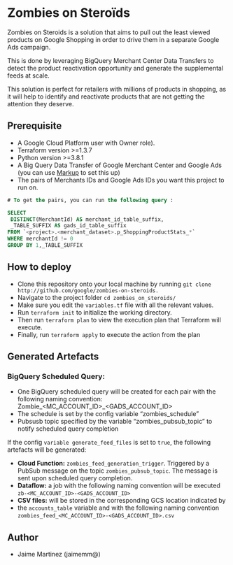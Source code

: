 # Zombies on Steroïds
Zombies on Steroids is a solution that aims to pull out the least viewed
products on Google Shopping in order to drive them in a separate Google Ads
campaign.

This is done by leveraging BigQuery Merchant Center Data Transfers to detect
the product reactivation opportunity and generate the supplemental feeds at
scale.

This solution is perfect for retailers with millions of products in shopping,
as it will help to identify and reactivate products that are not getting the
attention they deserve.

## Prerequisite
- A Google Cloud Platform user with Owner role).
- Terraform version >=1.3.7
- Python version >=3.8.1
- A Big Query Data Transfer of Google Merchant Center and Google Ads (you can
use [Markup](https://github.com/google/shopping-markup) to set this up)
- The pairs of Merchants IDs and Google Ads IDs you want this project to run 
on.
```sql
# To get the pairs, you can run the following query :

SELECT
 DISTINCT(MerchantId) AS merchant_id_table_suffix,
 _TABLE_SUFFIX AS gads_id_table_suffix
FROM `<project>.<merchant_dataset>.p_ShoppingProductStats_*`
WHERE merchantId != 0
GROUP BY 1,_TABLE_SUFFIX
```
## How to deploy
- Clone this repository onto your local machine 
by running ```git clone http://github.com/google/zombies-on-steroids.```
- Navigate to the project folder ```cd zombies_on_steroids/```
- Make sure you edit the ```variables.tf``` file with all the relevant values.
- Run ```terraform init``` to initialize the working directory.
- Then run ```terraform plan``` to view the execution plan that Terraform will
execute.
- Finally, run ```terraform apply``` to execute the action from the plan

## Generated Artefacts
### BigQuery Scheduled Query:

- One BigQuery scheduled query will be created for each pair with the following
naming convention: Zombie_<MC_ACCOUNT_ID>_<GADS_ACCOUNT_ID>
- The schedule is set by the config variable “zombies_schedule”
- Pubsusb topic specified by the variable “zombies_pubsub_topic” to notify 
scheduled query completion

If the config ```variable generate_feed_files``` is set to ```true```, the 
following artefacts will be generated:

- __Cloud Function:__ ```zombies_feed_generation_trigger```. Triggered by a 
PubSub message on the topic ```zombies_pubsub_topic```. The message is sent 
upon scheduled query completion.
- __Dataflow:__ a job with the following naming convention will be executed 
```zb-<MC_ACCOUNT_ID>-<GADS_ACCOUNT_ID>```
- __CSV files:__ will be stored in the corresponding GCS location indicated by 
- the ```accounts_table``` variable and with the following naming convention
```zombies_feed_<MC_ACCOUNT_ID>-<GADS_ACCOUNT_ID>.csv```

## Author
- Jaime Martinez (jaimemm@)